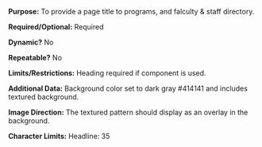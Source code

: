 **Purpose:** To provide a page title to programs, and falculty & staff directory.

**Required/Optional:** Required

**Dynamic?** No

**Repeatable?** No

**Limits/Restrictions:** Heading required if component is used.

**Additional Data:** Background color set to dark gray #414141 and includes textured background. 

**Image Direction:** The textured pattern should display as an overlay in the background.

**Character Limits:** Headline: 35